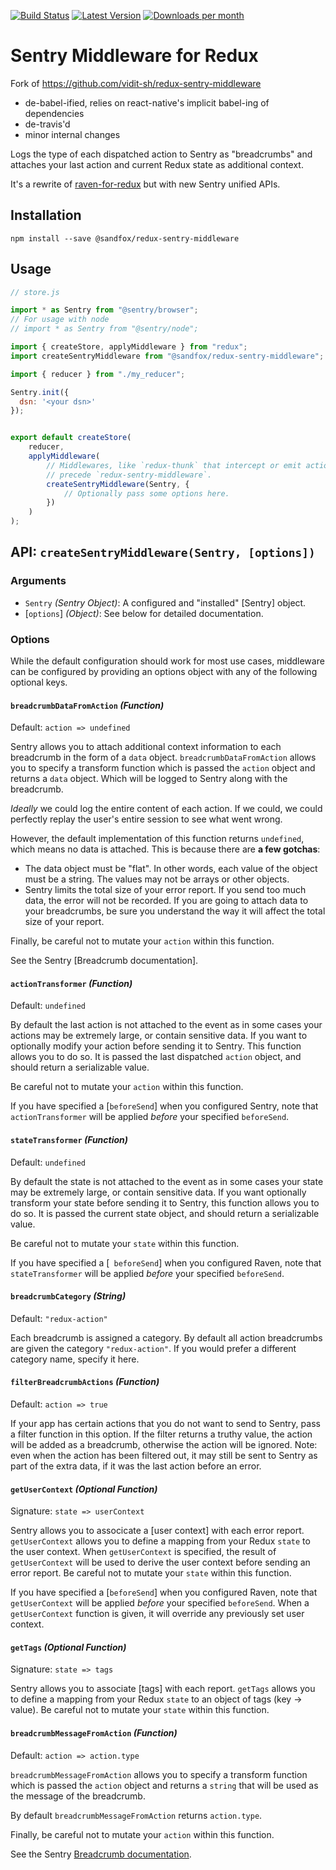 [![Build Status](https://travis-ci.org/vidit-sh/redux-sentry-middleware.svg?branch=master)](https://travis-ci.org/vidit-sh/redux-sentry-middleware)
[![Latest Version](https://img.shields.io/npm/v/redux-sentry-middleware.svg)](https://www.npmjs.com/package/redux-sentry-middleware)
[![Downloads per month](https://img.shields.io/npm/dm/redux-sentry-middleware.svg)](https://www.npmjs.com/package/redux-sentry-middleware)

# Sentry Middleware for Redux

Fork of https://github.com/vidit-sh/redux-sentry-middleware 
- de-babel-ified, relies on react-native's implicit babel-ing of dependencies
- de-travis'd
- minor internal changes


Logs the type of each dispatched action to Sentry as "breadcrumbs" and attaches
your last action and current Redux state as additional context.

It's a rewrite of [raven-for-redux](https://github.com/captbaritone/raven-for-redux) but with new Sentry unified APIs.

## Installation

    npm install --save @sandfox/redux-sentry-middleware

## Usage

```JavaScript
// store.js

import * as Sentry from "@sentry/browser"; 
// For usage with node 
// import * as Sentry from "@sentry/node";

import { createStore, applyMiddleware } from "redux";
import createSentryMiddleware from "@sandfox/redux-sentry-middleware";

import { reducer } from "./my_reducer";

Sentry.init({
  dsn: '<your dsn>'
});


export default createStore(
    reducer,
    applyMiddleware(
        // Middlewares, like `redux-thunk` that intercept or emit actions should
        // precede `redux-sentry-middleware`.
        createSentryMiddleware(Sentry, {
            // Optionally pass some options here.
        })
    )
);
```

## API: `createSentryMiddleware(Sentry, [options])`

### Arguments

* `Sentry` _(Sentry Object)_: A configured and "installed"
  [Sentry] object.
* [`options`] _(Object)_: See below for detailed documentation.

### Options

While the default configuration should work for most use cases, middleware can be configured by providing an options object with any of the following
optional keys.

#### `breadcrumbDataFromAction` _(Function)_

Default: `action => undefined`

Sentry allows you to attach additional context information to each breadcrumb
in the form of a `data` object. `breadcrumbDataFromAction` allows you to specify
a transform function which is passed the `action` object and returns a `data`
object. Which will be logged to Sentry along with the breadcrumb.

_Ideally_ we could log the entire content of each action. If we could, we
could perfectly replay the user's entire session to see what went wrong.

However, the default implementation of this function returns `undefined`, which means
no data is attached. This is because there are __a few gotchas__:

* The data object must be "flat". In other words, each value of the object must be a string. The values may not be arrays or other objects.
* Sentry limits the total size of your error report. If you send too much data,
  the error will not be recorded. If you are going to attach data to your
  breadcrumbs, be sure you understand the way it will affect the total size
  of your report.

Finally, be careful not to mutate your `action` within this function.

See the Sentry [Breadcrumb documentation].

#### `actionTransformer` _(Function)_

Default: `undefined`


By default the last action is not attached to the event as in some cases your 
actions may be extremely large, or contain sensitive data.
If you want to optionally modify your action before sending it to
Sentry. This function allows you to do so. It is passed the last dispatched
`action` object, and should return a serializable value.

Be careful not to mutate your `action` within this function.

If you have specified a [`beforeSend`] when you configured Sentry, note that
`actionTransformer` will be applied _before_ your specified `beforeSend`.

#### `stateTransformer` _(Function)_

Default: `undefined`

By default the state is not attached to the event as in some cases your state may 
be extremely large, or contain sensitive data.
If you want optionally transform your state before sending it to
Sentry, this function allows you to do so. It is passed the current state
object, and should return a serializable value.

Be careful not to mutate your `state` within this function.

If you have specified a [` beforeSend`] when you configured Raven, note that
`stateTransformer` will be applied _before_ your specified `beforeSend`.

#### `breadcrumbCategory` _(String)_

Default: `"redux-action"`

Each breadcrumb is assigned a category. By default all action breadcrumbs are
given the category `"redux-action"`. If you would prefer a different category
name, specify it here.

#### `filterBreadcrumbActions` _(Function)_

Default: `action => true`

If your app has certain actions that you do not want to send to Sentry, pass
a filter function in this option. If the filter returns a truthy value, the
action will be added as a breadcrumb, otherwise the action will be ignored.
Note: even when the action has been filtered out, it may still be sent to
Sentry as part of the extra data, if it was the last action before an error.

#### `getUserContext` _(Optional Function)_

Signature: `state => userContext`

Sentry allows you to associcate a [user context] with each error report.
`getUserContext` allows you to define a mapping from your Redux `state` to
the user context. When `getUserContext` is specified, the result of
`getUserContext` will be used to derive the user context before sending an
error report. Be careful not to mutate your `state` within this function.

If you have specified a [`beforeSend`] when you configured Raven, note that
`getUserContext` will be applied _before_ your specified `beforeSend`.
When a `getUserContext` function is given, it will override any previously
set user context.

#### `getTags` _(Optional Function)_

Signature: `state => tags`

Sentry allows you to associate [tags] with each report.
`getTags` allows you to define a mapping from your Redux `state` to
an object of tags (key → value). Be careful not to mutate your `state`
within this function.

#### `breadcrumbMessageFromAction` _(Function)_

Default: `action => action.type`

`breadcrumbMessageFromAction` allows you to specify a transform function which is passed the `action` object and returns a `string` that will be used as the message of the breadcrumb.

By default `breadcrumbMessageFromAction` returns `action.type`.

Finally, be careful not to mutate your `action` within this function.

See the Sentry [Breadcrumb documentation](https://docs.sentry.io/enriching-error-data/breadcrumbs/?platform=javascript).
